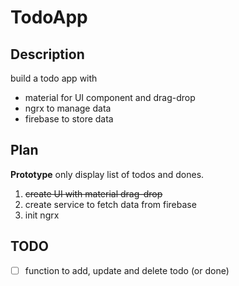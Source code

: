# TodoApp

## Description
build a todo app with 
* material for UI component and drag-drop
* ngrx to manage data
* firebase to store data

## Plan
**Prototype** only display list of todos and dones. 
1. ~~create UI with material drag-drop~~
2. create service to fetch data from firebase
3. init ngrx 

## TODO
* [ ] function to add, update and delete todo (or done)
